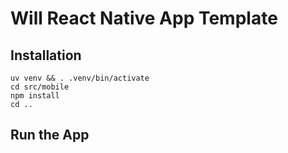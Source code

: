 # Will React Native App Template

## Installation

```
uv venv && . .venv/bin/activate
cd src/mobile
npm install
cd ..
```

## Run the App
